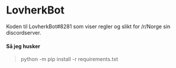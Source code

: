 # LovherkBot
Koden til LovherkBot#8281 som viser regler og slikt for /r/Norge sin discordserver.

#### Så jeg husker
> python -m pip install -r requirements.txt